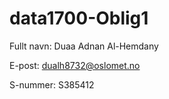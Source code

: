 # data1700-Oblig1


Fullt navn: Duaa Adnan Al-Hemdany

E-post: dualh8732@oslomet.no

S-nummer: S385412

